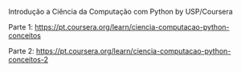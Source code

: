 Introdução a Ciência da Computação com Python by USP/Coursera

Parte 1: https://pt.coursera.org/learn/ciencia-computacao-python-conceitos

Parte 2: https://pt.coursera.org/learn/ciencia-computacao-python-conceitos-2
